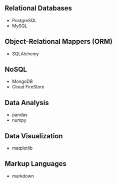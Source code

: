 ## Relational Databases

- PostgreSQL
- MySQL

## Object-Relational Mappers (ORM)

- SQLAlchemy

## NoSQL

- MongoDB
- Cloud FireStore

## Data Analysis

- pandas
- numpy

## Data Visualization

- matplotlib

## Markup Languages

- markdown